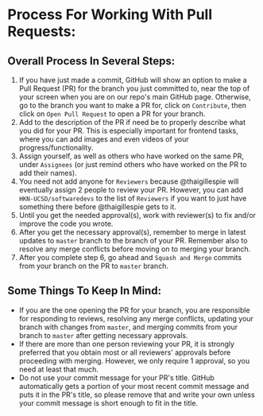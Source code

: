 # Process For Working With Pull Requests:

## Overall Process In Several Steps:
1. If you have just made a commit, GitHub will show an option to make a Pull Request (PR) for the branch you just committed to, near the top of your screen when you are on our repo's main GitHub page. Otherwise, go to the branch you want to make a PR for, click on `Contribute`, then click on `Open Pull Request` to open a PR for your branch.
2. Add to the description of the PR if need be to properly describe what you did for your PR. This is especially important for frontend tasks, where you can add images and even videos of your progress/functionality.
3. Assign yourself, as well as others who have worked on the same PR, under `Assignees` (or just remind others who have worked on the PR to add their names).
4. You need not add anyone for `Reviewers` because @thaigillespie will eventually assign 2 people to review your PR. However, you can add `HKN-UCSD/softwaredevs` to the list of `Reviewers` if you want to just have something there before @thaigillespie gets to it.
5. Until you get the needed approval(s), work with reviewer(s) to fix and/or improve the code you wrote.
6. After you get the necessary approval(s), remember to merge in latest updates to `master` branch to the branch of your PR. Remember also to resolve any merge conflicts before moving on to merging your branch.
7. After you complete step 6, go ahead and `Squash and Merge` commits from your branch on the PR to `master` branch.

## Some Things To Keep In Mind:
- If you are the one opening the PR for your branch, you are responsible for responding to reviews, resolving any merge conflicts, updating your branch with changes from `master`, and merging commits from your branch to `master` after getting necessary approvals.
- If there are more than one person reviewing your PR, it is strongly preferred that you obtain most or all reviewers' approvals before proceeding with merging. However, we only require 1 approval, so you need at least that much.
- Do not use your commit message for your PR's title. GitHub automatically gets a portion of your most recent commit message and puts it in the PR's title, so please remove that and write your own unless your commit message is short enough to fit in the title.